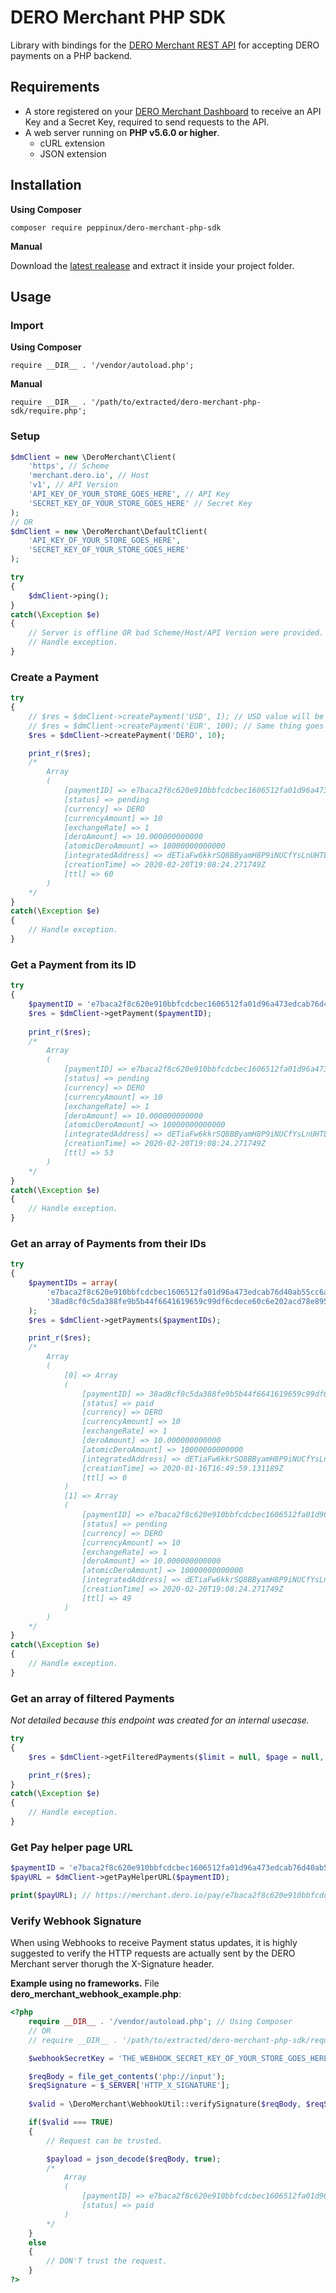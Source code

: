 # DERO Merchant PHP SDK
Library with bindings for the [DERO Merchant REST API](https://merchant.dero.io/docs) for accepting DERO payments on a PHP backend.

## Requirements
- A store registered on your [DERO Merchant Dashboard](https://merchant.dero.io/dashboard) to receive an API Key and a Secret Key, required to send requests to the API.
- A web server running on **PHP v5.6.0 or higher**.
  - cURL extension
  - JSON extension

## Installation
**Using Composer**

`composer require peppinux/dero-merchant-php-sdk`

**Manual**

Download the [latest realease](https://github.com/Peppinux/dero-merchant-php-sdk/releases) and extract it inside your project folder.

## Usage
### Import
**Using Composer**

`require __DIR__ . '/vendor/autoload.php';`

**Manual**

`require __DIR__ . '/path/to/extracted/dero-merchant-php-sdk/require.php';`

### Setup
```php
$dmClient = new \DeroMerchant\Client(
    'https', // Scheme
    'merchant.dero.io', // Host
    'v1', // API Version
    'API_KEY_OF_YOUR_STORE_GOES_HERE', // API Key
    'SECRET_KEY_OF_YOUR_STORE_GOES_HERE' // Secret Key
);
// OR
$dmClient = new \DeroMerchant\DefaultClient(
    'API_KEY_OF_YOUR_STORE_GOES_HERE',
    'SECRET_KEY_OF_YOUR_STORE_GOES_HERE'
);

try
{
    $dmClient->ping();
}
catch(\Exception $e)
{
    // Server is offline OR bad Scheme/Host/API Version were provided.
    // Handle exception.
}
```

### Create a Payment
```php
try
{
    // $res = $dmClient->createPayment('USD', 1); // USD value will be converted to DERO
    // $res = $dmClient->createPayment('EUR', 100); // Same thing goes for EUR and other currencies supported by the CoinGecko API V3
    $res = $dmClient->createPayment('DERO', 10);

    print_r($res);
    /*
        Array 
        ( 
            [paymentID] => e7baca2f8c620e910bbfcdcbec1606512fa01d96a473edcab76d40ab55cc6a88 
            [status] => pending 
            [currency] => DERO 
            [currencyAmount] => 10 
            [exchangeRate] => 1 
            [deroAmount] => 10.000000000000 
            [atomicDeroAmount] => 10000000000000 
            [integratedAddress] => dETiaFw6kkrSQ8BByamH8P9iNUCfYsLnUHTL9KftUBRZZEt44i86djtWr9sMpudU955wnLMwcv2YuNGDuTbQwrwDe2tRw1PDmRmHQGwKZ3LdZ54gfgcpcSgo5LPf1S2FQkTE8kJ5Wy3YAW 
            [creationTime] => 2020-02-20T19:08:24.271749Z 
            [ttl] => 60 
        ) 
    */
}
catch(\Exception $e)
{
    // Handle exception.
}
```

### Get a Payment from its ID
```php
try
{
    $paymentID = 'e7baca2f8c620e910bbfcdcbec1606512fa01d96a473edcab76d40ab55cc6a88';
    $res = $dmClient->getPayment($paymentID);
    
    print_r($res);
    /*
        Array 
        ( 
            [paymentID] => e7baca2f8c620e910bbfcdcbec1606512fa01d96a473edcab76d40ab55cc6a88 
            [status] => pending 
            [currency] => DERO 
            [currencyAmount] => 10 
            [exchangeRate] => 1 
            [deroAmount] => 10.000000000000 
            [atomicDeroAmount] => 10000000000000 
            [integratedAddress] => dETiaFw6kkrSQ8BByamH8P9iNUCfYsLnUHTL9KftUBRZZEt44i86djtWr9sMpudU955wnLMwcv2YuNGDuTbQwrwDe2tRw1PDmRmHQGwKZ3LdZ54gfgcpcSgo5LPf1S2FQkTE8kJ5Wy3YAW 
            [creationTime] => 2020-02-20T19:08:24.271749Z 
            [ttl] => 53 
        ) 
    */
}
catch(\Exception $e)
{
    // Handle exception.
}
```

### Get an array of Payments from their IDs
```php
try
{
    $paymentIDs = array(
        'e7baca2f8c620e910bbfcdcbec1606512fa01d96a473edcab76d40ab55cc6a88',
        '38ad8cf0c5da388fe9b5b44f6641619659c99df6cdece60c6e202acd78e895b1'
    );
    $res = $dmClient->getPayments($paymentIDs);

    print_r($res);
    /*
        Array
        ( 
            [0] => Array 
            ( 
                [paymentID] => 38ad8cf0c5da388fe9b5b44f6641619659c99df6cdece60c6e202acd78e895b1
                [status] => paid 
                [currency] => DERO 
                [currencyAmount] => 10 
                [exchangeRate] => 1 
                [deroAmount] => 10.000000000000 
                [atomicDeroAmount] => 10000000000000 
                [integratedAddress] => dETiaFw6kkrSQ8BByamH8P9iNUCfYsLnUHTL9KftUBRZZEt44i86djtWr9sMpudU955wnLMwcv2YuNGDuTbQwrwDe2tRbFua6e8dW1xcFY6wPTBwHDPNN2eC4gdDNzhJWUL79pD2Tn2ksE 
                [creationTime] => 2020-01-16T16:49:59.131189Z 
                [ttl] => 0
            ) 
            [1] => Array 
            ( 
                [paymentID] => e7baca2f8c620e910bbfcdcbec1606512fa01d96a473edcab76d40ab55cc6a88
                [status] => pending 
                [currency] => DERO 
                [currencyAmount] => 10 
                [exchangeRate] => 1 
                [deroAmount] => 10.000000000000 
                [atomicDeroAmount] => 10000000000000 
                [integratedAddress] => dETiaFw6kkrSQ8BByamH8P9iNUCfYsLnUHTL9KftUBRZZEt44i86djtWr9sMpudU955wnLMwcv2YuNGDuTbQwrwDe2tRw1PDmRmHQGwKZ3LdZ54gfgcpcSgo5LPf1S2FQkTE8kJ5Wy3YAW 
                [creationTime] => 2020-02-20T19:08:24.271749Z 
                [ttl] => 49
            )
        ) 
    */
}
catch(\Exception $e)
{
    // Handle exception.
}
```

### Get an array of filtered Payments
_Not detailed because this endpoint was created for an internal usecase._
```php
try
{
    $res = $dmClient->getFilteredPayments($limit = null, $page = null, $sortBy = null, $orderBy = null, $statusFilter = null, $currencyFilter = null);

    print_r($res);
}
catch(\Exception $e)
{
    // Handle exception.
}
```

### Get Pay helper page URL
```php
$paymentID = 'e7baca2f8c620e910bbfcdcbec1606512fa01d96a473edcab76d40ab55cc6a88';
$payURL = $dmClient->getPayHelperURL($paymentID);

print($payURL); // https://merchant.dero.io/pay/e7baca2f8c620e910bbfcdcbec1606512fa01d96a473edcab76d40ab55cc6a88
```

### Verify Webhook Signature
When using Webhooks to receive Payment status updates, it is highly suggested to verify the HTTP requests are actually sent by the DERO Merchant server thorugh the X-Signature header.

**Example using no frameworks.** File **dero_merchant_webhook_example.php**:
```php
<?php
    require __DIR__ . '/vendor/autoload.php'; // Using Composer
    // OR
    // require __DIR__ . '/path/to/extracted/dero-merchant-php-sdk/require.php'; // Manual

    $webhookSecretKey = 'THE_WEBHOOK_SECRET_KEY_OF_YOUR_STORE_GOES_HERE';

    $reqBody = file_get_contents('php://input');
    $reqSignature = $_SERVER['HTTP_X_SIGNATURE'];
    
    $valid = \DeroMerchant\WebhookUtil::verifySignature($reqBody, $reqSignature, $webhookSecretKey);

	if($valid === TRUE)
	{
        // Request can be trusted.

        $payload = json_decode($reqBody, true);
        /*
            Array
            (
                [paymentID] => e7baca2f8c620e910bbfcdcbec1606512fa01d96a473edcab76d40ab55cc6a88
                [status] => paid
            )
        */
    }
    else
    {
        // DON'T trust the request.
    }
?>
```
